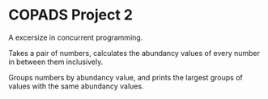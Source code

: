 # COPADS Project 2

A excersize in concurrent programming. 

Takes a pair of numbers, calculates the abundancy values of every number in between them inclusively.

Groups numbers by abundancy value, and prints the largest groups of values with the same abundancy values. 
